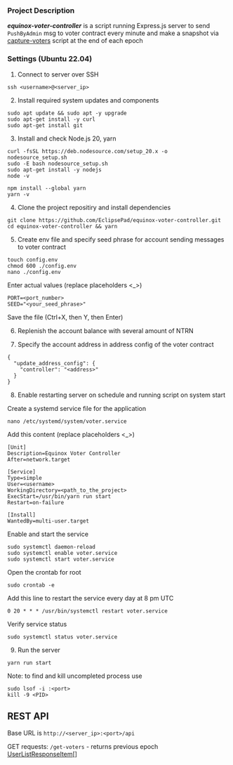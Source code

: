 ### Project Description

***equinox-voter-controller*** is a script running Express.js server to send `PushByAdmin` msg to voter contract every minute and make a snapshot via [capture-voters](https://github.com/EclipsePad/eclipse-contracts-core/blob/main/scripts/src/workflow/capture-voters.ts) script at the end of each epoch


### Settings (Ubuntu 22.04)

1) Connect to server over SSH
```
ssh <username>@<server_ip>
```

2) Install required system updates and components
```
sudo apt update && sudo apt -y upgrade
sudo apt-get install -y curl
sudo apt-get install git
```

3) Install and check Node.js 20, yarn
```
curl -fsSL https://deb.nodesource.com/setup_20.x -o nodesource_setup.sh
sudo -E bash nodesource_setup.sh
sudo apt-get install -y nodejs
node -v

npm install --global yarn
yarn -v
```

4) Clone the project repositiry and install dependencies

```
git clone https://github.com/EclipsePad/equinox-voter-controller.git
cd equinox-voter-controller && yarn
```

5) Create env file and specify seed phrase for account sending messages to voter contract

```
touch config.env
chmod 600 ./config.env
nano ./config.env
```

Enter actual values (replace placeholders <_>)

```
PORT=<port_number>
SEED="<your_seed_phrase>"
```

Save the file (Ctrl+X, then Y, then Enter)

6) Replenish the account balance with several amount of NTRN

7) Specify the account address in address config of the voter contract

```
{
  "update_address_config": {
    "controller": "<address>"
  }
}
```

8) Enable restarting server on schedule and running script on system start

Create a systemd service file for the application
```
nano /etc/systemd/system/voter.service
```

Add this content (replace placeholders <_>)
```
[Unit]
Description=Equinox Voter Controller
After=network.target

[Service]
Type=simple
User=<username>
WorkingDirectory=<path_to_the_project>
ExecStart=/usr/bin/yarn run start
Restart=on-failure

[Install]
WantedBy=multi-user.target
```

Enable and start the service
```
sudo systemctl daemon-reload
sudo systemctl enable voter.service
sudo systemctl start voter.service
```

Open the crontab for root
```
sudo crontab -e
```

Add this line to restart the service every day at 8 pm UTC
```
0 20 * * * /usr/bin/systemctl restart voter.service
```

Verify service status
```
sudo systemctl status voter.service
```

9) Run the server

```
yarn run start
```

Note: to find and kill uncompleted process use
```
sudo lsof -i :<port>
kill -9 <PID>
```


## REST API

Base URL is `http://<server_ip>:<port>/api`

GET requests:
`/get-voters` - returns previous epoch [UserListResponseItem[]](https://github.com/EclipsePad/eclipse-contracts-core/blob/main/scripts/src/interfaces/Voter.types.ts#L277)
